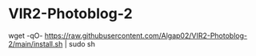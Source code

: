 # VIR2-Photoblog-2
wget -qO- https://raw.githubusercontent.com/Algap02/VIR2-Photoblog-2/main/install.sh | sudo sh
